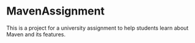 # MavenAssignment
This is a project for a university assignment to help students learn about Maven and its features.
